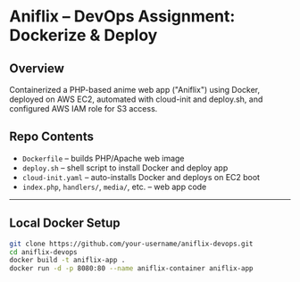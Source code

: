 # Aniflix – DevOps Assignment: Dockerize & Deploy

## Overview
Containerized a PHP-based anime web app ("Aniflix") using Docker, deployed on AWS EC2, automated with cloud-init and deploy.sh, and configured AWS IAM role for S3 access.

## Repo Contents
- `Dockerfile` – builds PHP/Apache web image
- `deploy.sh` – shell script to install Docker and deploy app
- `cloud-init.yaml` – auto-installs Docker and deploys on EC2 boot
- `index.php`, `handlers/`, `media/`, etc. – web app code

---

## Local Docker Setup

```bash
git clone https://github.com/your-username/aniflix-devops.git
cd aniflix-devops
docker build -t aniflix-app .
docker run -d -p 8080:80 --name aniflix-container aniflix-app
